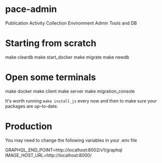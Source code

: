 # pace-admin
Publication Activity Collection Environment Admin Tools and DB

# Starting from scratch

  make cleardb
  make start_docker
  make migrate
  make newdb

# Open some terminals

  make docker
  make client
  make server
  make migration_console

It's worth running ``make install_js`` every now and then to make sure your packages are up-to-date.

# Production

You may need to change the following variables in your .env file

  GRAPHQL_END_POINT=http://localhost:8002/v1/graphql
  IMAGE_HOST_URL=http://localhost:8000/